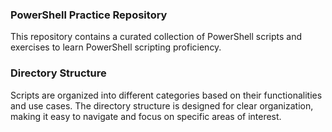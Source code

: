 ### PowerShell Practice Repository

This repository contains a curated collection of PowerShell scripts and exercises to learn PowerShell scripting proficiency. 

### Directory Structure

Scripts are organized into different categories based on their functionalities and use cases. The directory structure is designed for clear organization, making it easy to navigate and focus on specific areas of interest.

